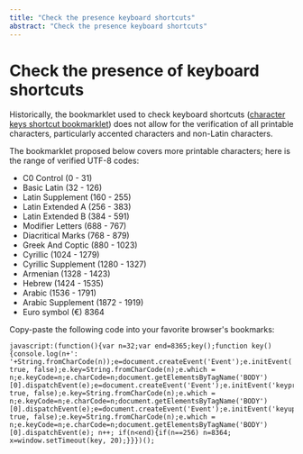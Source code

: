 ```yaml
---
title: "Check the presence keyboard shortcuts"
abstract: "Check the presence keyboard shortcuts"
---
```


# Check the presence of keyboard shortcuts

Historically, the bookmarklet used to check keyboard shortcuts (<a href="http://3needs.org/en/testing/code/kb-shortcuts.html">character keys shortcut bookmarklet</a>) does not allow for the verification of all printable characters, particularly accented characters and non-Latin characters.

The bookmarklet proposed below covers more printable characters; here is the range of verified UTF-8 codes:

- C0 Control (0 - 31)
- Basic Latin (32 - 126)
- Latin Supplement (160 - 255)
- Latin Extended A (256 - 383)
- Latin Extended B (384 - 591)
- Modifier Letters (688 - 767)
- Diacritical Marks (768 - 879)
- Greek And Coptic (880 - 1023)
- Cyrillic (1024 - 1279)
- Cyrillic Supplement (1280 - 1327)
- Armenian (1328 - 1423)
- Hebrew (1424 - 1535)
- Arabic (1536 - 1791)
- Arabic Supplement (1872 - 1919)
- Euro symbol (€) 8364


Copy-paste the following code into your favorite browser's bookmarks:

```
javascript:(function(){var n=32;var end=8365;key();function key(){console.log(n+': '+String.fromCharCode(n));e=document.createEvent('Event');e.initEvent('keydown', true, false);e.key=String.fromCharCode(n);e.which = n;e.keyCode=n;e.charCode=n;document.getElementsByTagName('BODY')[0].dispatchEvent(e);e=document.createEvent('Event');e.initEvent('keypress', true, false);e.key=String.fromCharCode(n);e.which = n;e.keyCode=n;e.charCode=n;document.getElementsByTagName('BODY')[0].dispatchEvent(e);e=document.createEvent('Event');e.initEvent('keyup', true, false);e.key=String.fromCharCode(n);e.which = n;e.keyCode=n;e.charCode=n;document.getElementsByTagName('BODY')[0].dispatchEvent(e); n++; if(n<end){if(n==256) n=8364; x=window.setTimeout(key, 20);}}})();

```
